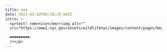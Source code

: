 ```yaml
---
title: aaa
date: 2021-03-10T09:18:29.942Z
intro: >
  <p>test! <em>nice</em>!<img alt=""
  src="https://www1.nyc.gov/assets/wildlifenyc/images/content/pages/beaver-with-stick_istock-resized.jpg"

  ❤❤❤❤❤❤❤❤❤
  /></p>
---
```

